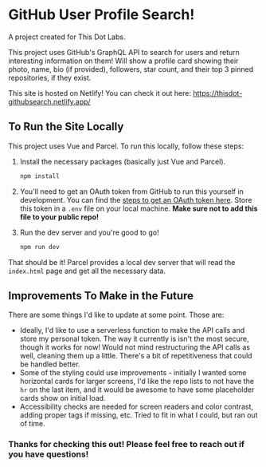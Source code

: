# GitHub User Profile Search!

A project created for This Dot Labs.

This project uses GitHub's GraphQL API to search for users and return interesting information on them! Will show a profile card showing their photo, name, bio (if provided), followers, star count, and their top 3 pinned repositories, if they exist.

This site is hosted on Netlify! You can check it out here: <https://thisdot-githubsearch.netlify.app/>

## To Run the Site Locally

This project uses Vue and Parcel. To run this locally, follow these steps:

1. Install the necessary packages (basically just Vue and Parcel).

    ```bash
    npm install
    ```

2. You'll need to get an OAuth token from GitHub to run this yourself in development. You can find the [steps to get an OAuth token here](https://docs.github.com/en/github/authenticating-to-github/creating-a-personal-access-token). Store this token in a `.env` file on your local machine. **Make sure not to add this file to your public repo!**

3. Run the dev server and you're good to go!

    ```bash
    npm run dev
    ```

That should be it! Parcel provides a local dev server that will read the `index.html` page and get all the necessary data.

## Improvements To Make in the Future

There are some things I'd like to update at some point. Those are:

- Ideally, I'd like to use a serverless function to make the API calls and store my personal token. The way it currently is isn't the most secure, though it works for now! Would not mind restructuring the API calls as well, cleaning them up a little. There's a bit of repetitiveness that could be handled better.
- Some of the styling could use improvements - initially I wanted some horizontal cards for larger screens, I'd like the repo lists to not have the `hr` on the last item, and it would be awesome to have some placeholder cards show on initial load.
- Accessibility checks are needed for screen readers and color contrast, adding proper tags if missing, etc. Tried to fit in what I could, but ran out of time.

### Thanks for checking this out! Please feel free to reach out if you have questions!
